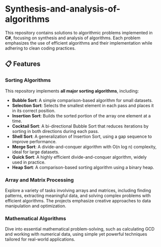 # Synthesis-and-analysis-of-algorithms

This repository contains solutions to algorithmic problems implemented in **C#**, focusing on synthesis and analysis of algorithms. Each problem emphasizes the use of efficient algorithms and their implementation while adhering to clean coding practices.

## 📋 Features  
### Sorting Algorithms  
This repository implements **all major sorting algorithms**, including:  
- **Bubble Sort**: A simple comparison-based algorithm for small datasets.  
- **Selection Sort**: Selects the smallest element in each pass and places it in its correct position.  
- **Insertion Sort**: Builds the sorted portion of the array one element at a time.  
- **Cocktail Sort**: A bi-directional Bubble Sort that reduces iterations by sorting in both directions during each pass.  
- **Shell Sort**: A generalization of Insertion Sort, using a gap sequence to improve performance.  
- **Merge Sort**: A divide-and-conquer algorithm with O(n log n) complexity, ideal for large datasets.  
- **Quick Sort**: A highly efficient divide-and-conquer algorithm, widely used in practice.  
- **Heap Sort**: A comparison-based sorting algorithm using a binary heap.  

### Array and Matrix Processing  
Explore a variety of tasks involving arrays and matrices, including finding patterns, extracting meaningful data, and solving complex problems with efficient algorithms. The projects emphasize creative approaches to data manipulation and optimization.  

### Mathematical Algorithms  
Dive into essential mathematical problem-solving, such as calculating GCD and working with numerical data, using simple yet powerful techniques tailored for real-world applications.  
